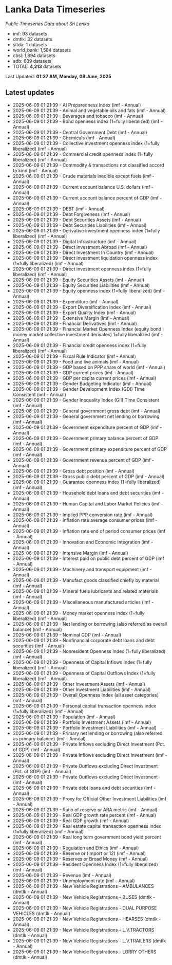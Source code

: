 # Lanka Data Timeseries
*Public Timeseries Data about Sri Lanka*

* imf: 93 datasets
* dmtlk: 32 datasets
* sltda: 1 datasets
* world_bank: 1,584 datasets
* cbsl: 1,894 datasets
* adb: 609 datasets
* TOTAL: **4,213** datasets

Last Updated: **01:37 AM, Monday, 09 June, 2025**

## Latest updates

* 2025-06-09 01:21:39 - AI Preparedness Index (imf - Annual)
* 2025-06-09 01:21:39 - Animal and vegetable oils and fats (imf - Annual)
* 2025-06-09 01:21:39 - Beverages and tobacco (imf - Annual)
* 2025-06-09 01:21:39 - Bond openness index (1=fully liberalized) (imf - Annual)
* 2025-06-09 01:21:39 - Central Government Debt (imf - Annual)
* 2025-06-09 01:21:39 - Chemicals (imf - Annual)
* 2025-06-09 01:21:39 - Collective investment openness index (1=fully liberalized) (imf - Annual)
* 2025-06-09 01:21:39 - Commercial credit openness index (1=fully liberalized) (imf - Annual)
* 2025-06-09 01:21:39 - Commodity & transactions not classified accord to kind (imf - Annual)
* 2025-06-09 01:21:39 - Crude materials inedible except fuels (imf - Annual)
* 2025-06-09 01:21:39 - Current account balance U.S. dollars (imf - Annual)
* 2025-06-09 01:21:39 - Current account balance percent of GDP (imf - Annual)
* 2025-06-09 01:21:39 - DEBT (imf - Annual)
* 2025-06-09 01:21:39 - Debt Forgiveness (imf - Annual)
* 2025-06-09 01:21:39 - Debt Securities Assets (imf - Annual)
* 2025-06-09 01:21:39 - Debt Securities Liabilities (imf - Annual)
* 2025-06-09 01:21:39 - Derivative investment openness index (1=fully liberalized) (imf - Annual)
* 2025-06-09 01:21:39 - Digital Infrastructure (imf - Annual)
* 2025-06-09 01:21:39 - Direct Investment Abroad (imf - Annual)
* 2025-06-09 01:21:39 - Direct Investment In Country (imf - Annual)
* 2025-06-09 01:21:39 - Direct investment liquidation openness index (1=fully liberalized) (imf - Annual)
* 2025-06-09 01:21:39 - Direct investment openness index (1=fully liberalized) (imf - Annual)
* 2025-06-09 01:21:39 - Equity Securities Assets (imf - Annual)
* 2025-06-09 01:21:39 - Equity Securities Liabilities (imf - Annual)
* 2025-06-09 01:21:39 - Equity openness index (1=fully liberalized) (imf - Annual)
* 2025-06-09 01:21:39 - Expenditure (imf - Annual)
* 2025-06-09 01:21:39 - Export Diversification Index (imf - Annual)
* 2025-06-09 01:21:39 - Export Quality Index (imf - Annual)
* 2025-06-09 01:21:39 - Extensive Margin (imf - Annual)
* 2025-06-09 01:21:39 - Financial Derivatives (imf - Annual)
* 2025-06-09 01:21:39 - Financial Market Openness Index (equity bond money market collective investment derivates) 1=fully liberalized (imf - Annual)
* 2025-06-09 01:21:39 - Financial credit openness index (1=fully liberalized) (imf - Annual)
* 2025-06-09 01:21:39 - Fiscal Rule Indicator (imf - Annual)
* 2025-06-09 01:21:39 - Food and live animals (imf - Annual)
* 2025-06-09 01:21:39 - GDP based on PPP share of world (imf - Annual)
* 2025-06-09 01:21:39 - GDP current prices (imf - Annual)
* 2025-06-09 01:21:39 - GDP per capita current prices (imf - Annual)
* 2025-06-09 01:21:39 - Gender Budgeting Indicator (imf - Annual)
* 2025-06-09 01:21:39 - Gender Development Index (GDI) Time Consistent (imf - Annual)
* 2025-06-09 01:21:39 - Gender Inequality Index (GII) Time Consistent (imf - Annual)
* 2025-06-09 01:21:39 - General government gross debt (imf - Annual)
* 2025-06-09 01:21:39 - General government net lending or borrowing (imf - Annual)
* 2025-06-09 01:21:39 - Government expenditure percent of GDP (imf - Annual)
* 2025-06-09 01:21:39 - Government primary balance percent of GDP (imf - Annual)
* 2025-06-09 01:21:39 - Government primary expenditure percent of GDP (imf - Annual)
* 2025-06-09 01:21:39 - Government revenue percent of GDP (imf - Annual)
* 2025-06-09 01:21:39 - Gross debt position (imf - Annual)
* 2025-06-09 01:21:39 - Gross public debt percent of GDP (imf - Annual)
* 2025-06-09 01:21:39 - Guarantee openness index (1=fully liberalized) (imf - Annual)
* 2025-06-09 01:21:39 - Household debt loans and debt securities (imf - Annual)
* 2025-06-09 01:21:39 - Human Capital and Labor Market Policies (imf - Annual)
* 2025-06-09 01:21:39 - Implied PPP conversion rate (imf - Annual)
* 2025-06-09 01:21:39 - Inflation rate average consumer prices (imf - Annual)
* 2025-06-09 01:21:39 - Inflation rate end of period consumer prices (imf - Annual)
* 2025-06-09 01:21:39 - Innovation and Economic Integration (imf - Annual)
* 2025-06-09 01:21:39 - Intensive Margin (imf - Annual)
* 2025-06-09 01:21:39 - Interest paid on public debt percent of GDP (imf - Annual)
* 2025-06-09 01:21:39 - Machinery and transport equipment (imf - Annual)
* 2025-06-09 01:21:39 - Manufact goods classified chiefly by material (imf - Annual)
* 2025-06-09 01:21:39 - Mineral fuels lubricants and related materials (imf - Annual)
* 2025-06-09 01:21:39 - Miscellaneous manufactured articles (imf - Annual)
* 2025-06-09 01:21:39 - Money market openness index (1=fully liberalized) (imf - Annual)
* 2025-06-09 01:21:39 - Net lending or borrowing (also referred as overall balance) (imf - Annual)
* 2025-06-09 01:21:39 - Nominal GDP (imf - Annual)
* 2025-06-09 01:21:39 - Nonfinancial corporate debt loans and debt securities (imf - Annual)
* 2025-06-09 01:21:39 - Nonresident Openness Index (1=fully liberalized) (imf - Annual)
* 2025-06-09 01:21:39 - Openness of Capital Inflows Index (1=fully liberalized) (imf - Annual)
* 2025-06-09 01:21:39 - Openness of Capital Outflows Index (1=fully liberalized) (imf - Annual)
* 2025-06-09 01:21:39 - Other Investment Assets (imf - Annual)
* 2025-06-09 01:21:39 - Other Investment Liabilities (imf - Annual)
* 2025-06-09 01:21:39 - Overall Openness Index (all asset categories) (imf - Annual)
* 2025-06-09 01:21:39 - Personal capital transaction openness index (1=fully liberalized) (imf - Annual)
* 2025-06-09 01:21:39 - Population (imf - Annual)
* 2025-06-09 01:21:39 - Portfolio Investment Assets (imf - Annual)
* 2025-06-09 01:21:39 - Portfolio Investment Liabilities (imf - Annual)
* 2025-06-09 01:21:39 - Primary net lending or borrowing (also referred as primary balance) (imf - Annual)
* 2025-06-09 01:21:39 - Private Inflows excluding Direct Investment (Pct. of GDP) (imf - Annual)
* 2025-06-09 01:21:39 - Private Inflows excluding Direct Investment (imf - Annual)
* 2025-06-09 01:21:39 - Private Outflows excluding Direct Investment (Pct. of GDP) (imf - Annual)
* 2025-06-09 01:21:39 - Private Outflows excluding Direct Investment (imf - Annual)
* 2025-06-09 01:21:39 - Private debt loans and debt securities (imf - Annual)
* 2025-06-09 01:21:39 - Proxy for Official Other Investment Liabilities (imf - Annual)
* 2025-06-09 01:21:39 - Ratio of reserve or ARA metric (imf - Annual)
* 2025-06-09 01:21:39 - Real GDP growth rate percent (imf - Annual)
* 2025-06-09 01:21:39 - Real GDP growth (imf - Annual)
* 2025-06-09 01:21:39 - Real estate capital transaction openness index (1=fully liberalized) (imf - Annual)
* 2025-06-09 01:21:39 - Real long term government bond yield percent (imf - Annual)
* 2025-06-09 01:21:39 - Regulation and Ethics (imf - Annual)
* 2025-06-09 01:21:39 - Reserve or (Import or 12) (imf - Annual)
* 2025-06-09 01:21:39 - Reserves or Broad Money (imf - Annual)
* 2025-06-09 01:21:39 - Resident Openness Index (1=fully liberalized) (imf - Annual)
* 2025-06-09 01:21:39 - Revenue (imf - Annual)
* 2025-06-09 01:21:39 - Unemployment rate (imf - Annual)
* 2025-06-09 01:21:39 - New Vehicle Registrations - AMBULANCES (dmtlk - Annual)
* 2025-06-09 01:21:39 - New Vehicle Registrations - BUSES (dmtlk - Annual)
* 2025-06-09 01:21:39 - New Vehicle Registrations - DUAL PURPOSE VEHICLES (dmtlk - Annual)
* 2025-06-09 01:21:39 - New Vehicle Registrations - HEARSES (dmtlk - Annual)
* 2025-06-09 01:21:39 - New Vehicle Registrations - L.V.TRACTORS (dmtlk - Annual)
* 2025-06-09 01:21:39 - New Vehicle Registrations - L.V.TRAILERS (dmtlk - Annual)
* 2025-06-09 01:21:39 - New Vehicle Registrations - LORRY OTHERS (dmtlk - Annual)